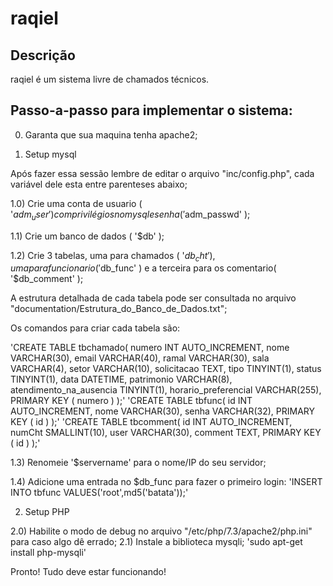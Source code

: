 # raqiel

## Descrição

raqiel é um sistema livre de chamados técnicos.

## Passo-a-passo para implementar o sistema:

0) Garanta que sua maquina tenha apache2;

1) Setup mysql

Após fazer essa sessão lembre de editar o arquivo "inc/config.php", cada variável dele esta entre parenteses abaixo;

1.0) Crie uma conta de usuario ( '$adm_user' ) com privilégios no mysql e senha ( '$adm_passwd' );

1.1) Crie um banco de dados ( '$db' );

1.2) Crie 3 tabelas, uma para chamados ( '$db_cht' ), uma para funcionario ( '$db_func' ) e a terceira para os comentario( '$db_comment' );

A estrutura detalhada de cada tabela pode ser consultada no arquivo "documentation/Estrutura_do_Banco_de_Dados.txt";

Os comandos para criar cada tabela são:

'CREATE TABLE tbchamado(
numero INT AUTO_INCREMENT,
nome VARCHAR(30),
email VARCHAR(40),
ramal VARCHAR(30),
sala VARCHAR(4),
setor VARCHAR(10),
solicitacao TEXT,
tipo TINYINT(1),
status TINYINT(1),
data DATETIME,
patrimonio VARCHAR(8),
atendimento_na_ausencia TINYINT(1),
horario_preferencial VARCHAR(255),
PRIMARY KEY ( numero )
);'
'CREATE TABLE tbfunc(
id INT AUTO_INCREMENT,
nome VARCHAR(30),
senha VARCHAR(32),
PRIMARY KEY ( id )
);'
'CREATE TABLE tbcomment(
id INT AUTO_INCREMENT,
numCht SMALLINT(10),
user VARCHAR(30),
comment TEXT,
PRIMARY KEY ( id )
);'

1.3) Renomeie '$servername' para o nome/IP do seu servidor;

1.4) Adicione uma entrada no $db_func para fazer o primeiro login:
'INSERT INTO tbfunc VALUES('root',md5('batata'));'

2) Setup PHP

2.0) Habilite o modo de debug no arquivo "/etc/php/7.3/apache2/php.ini" para caso algo dê errado;
2.1) Instale a biblioteca mysqli;
    'sudo apt-get install php-mysqli'

Pronto! Tudo deve estar funcionando!
